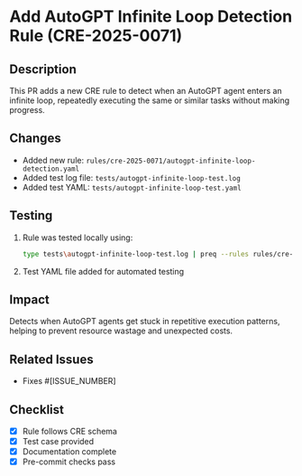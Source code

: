 # Add AutoGPT Infinite Loop Detection Rule (CRE-2025-0071)

## Description
This PR adds a new CRE rule to detect when an AutoGPT agent enters an infinite loop, repeatedly executing the same or similar tasks without making progress.

## Changes
- Added new rule: `rules/cre-2025-0071/autogpt-infinite-loop-detection.yaml`
- Added test log file: `tests/autogpt-infinite-loop-test.log`
- Added test YAML: `tests/autogpt-infinite-loop-test.yaml`

## Testing
1. Rule was tested locally using:
   ```bash
   type tests\autogpt-infinite-loop-test.log | preq --rules rules/cre-2025-0071/autogpt-infinite-loop-detection.yaml
   ```
2. Test YAML file added for automated testing

## Impact
Detects when AutoGPT agents get stuck in repetitive execution patterns, helping to prevent resource wastage and unexpected costs.

## Related Issues
- Fixes #[ISSUE_NUMBER]  <!-- If applicable -->

## Checklist
- [x] Rule follows CRE schema
- [x] Test case provided
- [x] Documentation complete
- [x] Pre-commit checks pass

